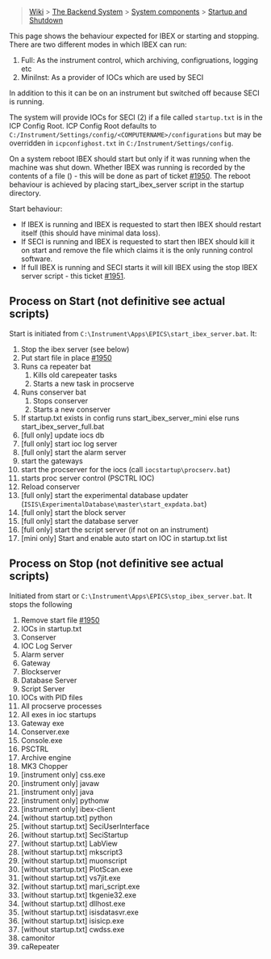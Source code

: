 > [Wiki](Home) > [The Backend System](The-Backend-System) > [System components](System-components) > [Startup and Shutdown](Startup-and-Shutdown)

This page shows the behaviour expected for IBEX or starting and stopping. There are two different modes in which IBEX can run:

1. Full: As the instrument control, which archiving, configruations, logging etc
2. MiniInst: As a provider of IOCs which are used by SECI

In addition to this it can be on an instrument but switched off because SECI is running.

The system will provide IOCs for SECI (2) if a file called `startup.txt` is in the ICP Config Root. ICP Config Root defaults to `C:/Instrument/Settings/config/<COMPUTERNAME>/configurations` but may be overridden in `icpconfighost.txt` in `C:/Instrument/Settings/config`.

On a system reboot IBEX should start but only if it was running when the machine was shut down. Whether IBEX was running is recorded by the contents of a file (<add file path>) - this will be done as part of ticket [#1950](https://github.com/ISISComputingGroup/IBEX/issues/1950). The reboot behaviour is achieved by placing start_ibex_server script in the startup directory.

Start behaviour:
* If IBEX is running and IBEX is requested to start then IBEX should restart itself (this should have minimal data loss).
* If SECI is running and IBEX is requested to start then IBEX should kill it on start and remove the file which claims it is the only running control software.
* If full IBEX is running and SECI starts it will kill IBEX using the stop IBEX server script - this ticket [#1951](https://github.com/ISISComputingGroup/IBEX/issues/1951).

## Process on Start (not definitive see actual scripts)

Start is initiated from `C:\Instrument\Apps\EPICS\start_ibex_server.bat`. It:

1. Stop the ibex server (see below)
1. Put start file in place [#1950](https://github.com/ISISComputingGroup/IBEX/issues/1950)
1. Runs ca repeater bat
    1. Kills old carepeater tasks
    1. Starts a new task in procserve
1. Runs conserver bat
    1. Stops conserver
    1. Starts a new conserver
1. If startup.txt exists in config runs start_ibex_server_mini else runs start_ibex_server_full.bat
1. [full only] update iocs db
1. [full only] start ioc log server
1. [full only] start the alarm server
1. start the gateways
1. start the procserver for the iocs (call `iocstartup\procserv.bat`)
1. starts proc server control (PSCTRL IOC)
1. Reload conserver
1. [full only] start the experimental database updater (`ISIS\ExperimentalDatabase\master\start_expdata.bat`)
1. [full only] start the block server
1. [full only] start the database server
1. [full only] start the script server (if not on an instrument)
1. [mini only] Start and enable auto start on IOC in startup.txt list

## Process on Stop (not definitive see actual scripts)

Initiated from start or `C:\Instrument\Apps\EPICS\stop_ibex_server.bat`. It stops the following

1. Remove start file [#1950](https://github.com/ISISComputingGroup/IBEX/issues/1950)
1. IOCs in startup.txt
1. Conserver
1. IOC Log Server
1. Alarm server
1. Gateway
1. Blockserver
1. Database Server
1. Script Server
1. IOCs with PID files
1. All procserve processes
1. All exes in ioc startups
1. Gateway exe
1. Conserver.exe
1. Console.exe
1. PSCTRL
1. Archive engine
1. MK3 Chopper
1. [instrument only] css.exe
1. [instrument only] javaw
1. [instrument only] java
1. [instrument only] pythonw
1. [instrument only] ibex-client
1. [without startup.txt] python
1. [without startup.txt] SeciUserInterface
1. [without startup.txt] SeciStartup
1. [without startup.txt] LabView
1. [without startup.txt] mkscript3
1. [without startup.txt] muonscript
1. [without startup.txt] PlotScan.exe
1. [without startup.txt] vs7jit.exe
1. [without startup.txt] mari_script.exe 
1. [without startup.txt] tkgenie32.exe
1. [without startup.txt] dllhost.exe
1. [without startup.txt] isisdatasvr.exe
1. [without startup.txt] isisicp.exe
1. [without startup.txt] cwdss.exe
1. camonitor
1. caRepeater
